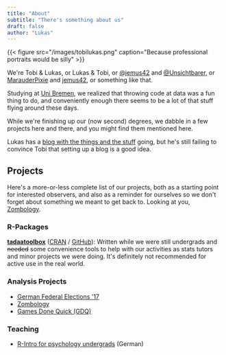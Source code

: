 ```yaml
---
title: "About"
subtitle: "There's something about us"
draft: false
author: "Lukas"
---
```



{{< figure src="/images/tobilukas.png" caption="Because professional portraits would be silly" >}}

We're Tobi & Lukas, or Lukas & Tobi, or [@jemus42](https://twitter.com/jemus42) and [@Unsichtbarer](https://twitter.com/Unsichtbarer), or [MarauderPixie](https://github.com/MarauderPixie) and [jemus42](http://github.com/jemus42), or something like that.

Studying at [Uni Bremen](https://uni-bremen.de/), we realized that throwing code at data was a fun thing to do, and conveniently enough there seems to be a lot of that stuff flying around these days.

While we're finishing up our (now second) degrees, we dabble in a few projects here and there, and you might find them mentioned here.

Lukas has a [blog with the things and the stuff](https://blog.jemu.name) going, but he's still failing to convince Tobi that setting up a blog is a good idea.

## Projects

Here's a more-or-less complete list of our projects, both as a starting point for interested observers, and also as a reminder for ourselves so we don't forget about something we meant to get back to. Looking at you, [Zombology](https://zombology.tadaa-data.de).

### R-Packages

[**tadaatoolbox**](https://tadaatoolbox.tadaa-data.de/) ([CRAN](https://cran.r-project.org/package=tadaatoolbox) / [GitHub](https://github.com/tadaadata/tadaatoolbox)): Written while we were still undergrads and ~~needed~~ some convenience tools to help with our activities as stats tutors and minor projects we were doing. It's definitely not recommended for active use in the real world.

### Analysis Projects

- [German Federal Elections '17](https://btw17.tadaa-data.de)
- [Zombology](https://zombology.tadaa-data.de)
- [Games Done Quick (GDQ)](https://gdq.tadaa-data.de)

### Teaching

- [R-Intro for psychology undergrads](https://r-intro.tadaa-data.de) (German)

